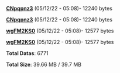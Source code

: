 [**CNpqpnz3**](/data/CNpqpnz3.txt) (05/12/22 - 05:08)- 12240 bytes

[**CNpqpnz3**](/data/CNpqpnz3.txt) (05/12/22 - 05:08)- 12240 bytes

[**wgFM2KS0**](/data/wgFM2KS0.txt) (05/12/22 - 05:08)- 12577 bytes

[**wgFM2KS0**](/data/wgFM2KS0.txt) (05/12/22 - 05:08)- 12577 bytes

**Total Datas**: 6771

**Total Size**: 39.66 MB / 39.7 MB